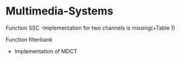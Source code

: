 # Multimedia-Systems

Function SSC
-Implementation for two channels is missing(+Table 1)

Function filterbank
- Implementation of MDCT

